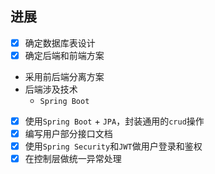 ## 进展
- [x] 确定数据库表设计
- [x] 确定后端和前端方案
- 采用前后端分离方案
- 后端涉及技术
	- `Spring Boot`
- [x] 使用`Spring Boot` + `JPA`，封装通用的`crud`操作
- [x] 编写用户部分接口文档
- [x] 使用`Spring Security`和`JWT`做用户登录和鉴权
- [x] 在控制层做统一异常处理 
<!--stackedit_data:
eyJoaXN0b3J5IjpbLTIwMTU2MjYyOTZdfQ==
-->